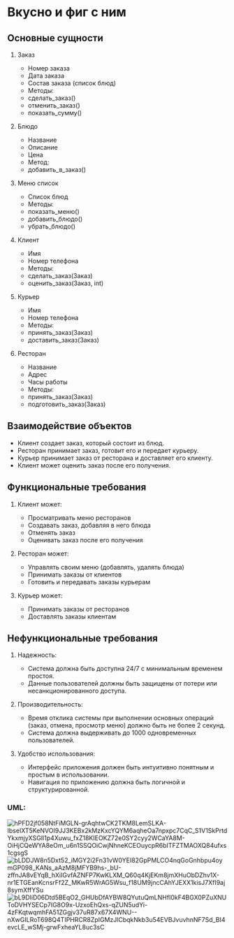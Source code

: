 # Вкусно и фиг с ним 
## Основные сущности

1. Заказ
   - Номер заказа
   - Дата заказа
   - Состав заказа (список блюд)
   - Методы:
   - сделать_заказ()
   - отменить_заказ()
   - показать_сумму()

2. Блюдо
   - Название
   - Описание
   - Цена
   - Метод:
   - добавить_в_заказ()

3. Меню список
   - Список блюд
   - Методы:
   - показать_меню()
   - добавить_блюдо()
   - убрать_блюдо()

5. Клиент
   - Имя
   - Номер телефона
   - Методы:
   - сделать_заказ(Заказ)
   - оценить_заказ(Заказ, int)

6. Курьер
   - Имя
   - Номер телефона
   - Методы:
   - принять_заказ(Заказ)
   - доставить_заказ(Заказ)

7. Ресторан
   - Название
   - Адрес
   - Часы работы
   - Методы:
   - принять_заказ(Заказ)
   - подготовить_заказ(Заказ)

## Взаимодействие объектов

- Клиент создает заказ, который состоит из блюд.
- Ресторан принимает заказ, готовит его и передает курьеру.
- Курьер принимает заказ от ресторана и доставляет его клиенту.
- Клиент может оценить заказ после его получения.

## Функциональные требования

1. Клиент может:
   - Просматривать меню ресторанов
   - Создавать заказ, добавляя в него блюда
   - Отменять заказ
   - Оценивать заказ после его получения

2. Ресторан может:
   - Управлять своим меню (добавлять, удалять блюда)
   - Принимать заказы от клиентов
   - Готовить и передавать заказы курьерам

3. Курьер может:
   - Принимать заказы от ресторанов
   - Доставлять заказы клиентам

## Нефункциональные требования

1. Надежность:
   - Система должна быть доступна 24/7 с минимальным временем простоя.
   - Данные пользователей должны быть защищены от потери или несанкционированного доступа.

2. Производительность:
   - Время отклика системы при выполнении основных операций (заказ, отмена, просмотр меню) должно быть не более 2 секунд.
   - Система должна выдерживать до 1000 одновременных пользователей.

3. Удобство использования:
   - Интерфейс приложения должен быть интуитивно понятным и простым в использовании.
   - Навигация по приложению должна быть логичной и структурированной.
### UML:
![hPFD2jf058NtFiMGLN-grAqhtwCK2TKM8LemSLKA-IbseIXT5KeNVOI9JJ3KEBx2kMzKxcYQYM6aqheOa7npxpc7CqC_S1V1SkPrtdYkxmjyXSGlI1p4Xuwu_fxZ18KIEOKZ72e0SY2cyy2WCaYA8M-OiHjCQeWYA8eOm_u6n1SSQOiCwjNhneKCEOuycpR6bITFZTMAOXQ84ufxs1cgsgS](https://github.com/user-attachments/assets/8def80fa-def8-4b58-9823-032ce6fd4dc6)
![bLDDJW8n5Dxt52_iMGY2i2Fn31vW0YEI82GpPMLCO4nqGoGnhbpu4oymGP098_KANs_aAzM8jMFYB9hs-_bU-zffnJA8vEYqB_hXiIGvfAZNFP7KwKLXM_Q60q4KjEKm8jmXHuObDZhv1X-nr1ETGEanKcnsrFf2Z_MKwR5WrAG5Wsu_f18UM9jncCAhYJEXX1kisJ7XfI9aj8symXffYSu](https://github.com/user-attachments/assets/d852124d-86c5-4e94-983e-36671f8b0622)
![bL9DIiD06Dtd5BEqO2_GHUbDfAYBW8QYutuQmLNHfI0kF4BGX0PZuXNUToDVHYSECp7IG8O9x-UzxoEhQxs-qZUN5udYi-4zFKqtwqmhFA51ZGgjv37uR87x67X4WNU--nXwGILRoT698Q4TIPHRCR8ZpIGMzJlCbqkNkb3u54EVBJvuvhnNF7Sd_BI4evcLE_wSMj-grwFxheaYL8uc3sC](https://github.com/user-attachments/assets/f2a517c0-822a-452c-ba37-5ce53f8f0dfe)
